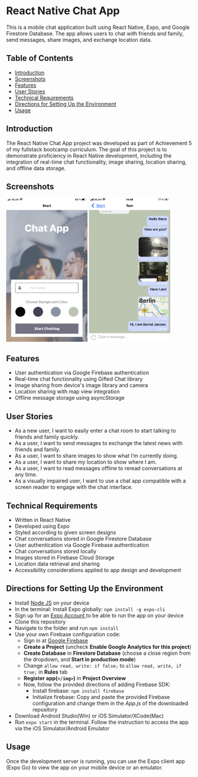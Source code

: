 # React Native Chat App

This is a mobile chat application built using React Native, Expo, and Google Firestore Database. The app allows users to chat with friends and family, send messages, share images, and exchange location data.

## Table of Contents

-   [Introduction](#introduction)
-   [Screenshots](#screenshots)
-   [Features](#features)
-   [User Stories](#user-stories)
-   [Technical Requirements](#technical-requirements)
-   [Directions for Setting Up the Environment](#directions-for-setting-up-the-environment)
-   [Usage](#usage)

## Introduction

The React Native Chat App project was developed as part of Achievement 5 of my fullstack bootcamp curriculum. The goal of this project is to demonstrate proficiency in React Native development, including the integration of real-time chat functionality, image sharing, location sharing, and offline data storage.

## Screenshots

<img src="./assets/Screenshot_ChatApp_Start.PNG" width="220" alt="Screenshot of my ChatApp" />
<img src="./assets/Screenshot_ChatApp_ChatScreen.PNG" width="220" alt="Screenshot of my ChatApp" />

## Features

-   User authentication via Google Firebase authentication
-   Real-time chat functionality using Gifted Chat library
-   Image sharing from device's image library and camera
-   Location sharing with map view integration
-   Offline message storage using asyncStorage

## User Stories

-   As a new user, I want to easily enter a chat room to start talking to friends and family quickly.
-   As a user, I want to send messages to exchange the latest news with friends and family.
-   As a user, I want to share images to show what I’m currently doing.
-   As a user, I want to share my location to show where I am.
-   As a user, I want to read messages offline to reread conversations at any time.
-   As a visually impaired user, I want to use a chat app compatible with a screen reader to engage with the chat interface.

## Technical Requirements

-   Written in React Native
-   Developed using Expo
-   Styled according to given screen designs
-   Chat conversations stored in Google Firestore Database
-   User authentication via Google Firebase authentication
-   Chat conversations stored locally
-   Images stored in Firebase Cloud Storage
-   Location data retrieval and sharing
-   Accessibility considerations applied to app design and development

## Directions for Setting Up the Environment

-   Install <a href="https://nodejs.org/en/learn/getting-started/how-to-install-nodejs">Node JS</a> on your device
-   In the terminal: Install Expo globally: `npm install -g expo-cli`
-   Sign up for an <a href="https://expo.dev/">Expo Account </a> to be able to run the app on your device
-   Clone this repository
-   Navigate to the folder and run `npm install`
-   Use your own Firebase configuration code:
    -   Sign in at [Google Firebase](https://firebase.google.com/)
    -   **Create a Project** (uncheck **Enable Google Analytics for this project**)
    -   **Create Database** in **Firestore Database** (choose a close region from the dropdown, and **Start in production mode**)
    -   Change `allow read, write: if false;` to `allow read, write, if true;` in **Rules** tab
    -   **Register app(`</img>`)** in **Project Overview**
    -   Now, follow the provided directions of adding Firebase SDK:
        -   Install firebase: `npm install firebase`
        -   Initialize firebase: Copy and paste the provided Firebase configuration and change them in the _App.js_ of the downloaded repository
-   Download Android Studio(Win) or iOS Simulator/XCode(Mac)
-   Run `expo start` in the terminal. Follow the instruction to access the app via the iOS Simulator/Android Emulator

## Usage

Once the development server is running, you can use the Expo client app (Expo Go) to view the app on your mobile device or an emulator.
